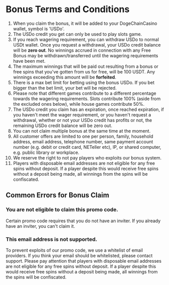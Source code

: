 # Bonus Terms and Conditions

1. When you claim the bonus, it will be added to your DogeChainCasino wallet, symbol is 'USDo'.
2. The USDo credit you get can only be used to play slots game.
3. If you reach wagering requirement, you can withdraw USDo to normal USDt wallet. Once you request a withdrawal, your USDo credit balance will be **zero out**. No winnings accrued in connection with any Free Bonus may be withdrawn/transferred until the wagering requirements have been met.
4. The maximum winnings that will be paid out resulting from a bonus or free spins that you've gotten from us for free, will be 100 USDT.  Any winnings exceeding this amount will be **forfeited**.&#x20;
5. There is a max bet limit for betting using the bonus USDo. If you bet bigger than the bet limit, your bet will be rejected.&#x20;
6. Please note that different games contribute to a different percentage towards the wagering requirements. Slots contribute 100% (aside from the excluded ones below), while house games contribute 50%.
7. The USDo credit you claim has an expiration, once reached expiration, if you haven't meet the wager requirement, or you haven't request a withdrawal, whether or not your USDo credit has profits or not, the remaining USDo credit balance will be zero out.&#x20;
8. You can not claim multiple bonus at the same time at the moment.&#x20;
9. All customer offers are limited to one per person, family, household address, email address, telephone number, same payment account number (e.g. debit or credit card, NETeller etc), IP, or shared computer, e.g. public library or workplace.
10. We reserve the right to not pay players who exploits our bonus system.
11. Players with disposable email addresses are not eligible for any free spins without deposit. If a player despite this would receive free spins without a deposit being made, all winnings from the spins will be confiscated.

## Common Errors for Bonus Claim

### You are not eligible to claim this promo code.

Certain promo code requires that you do not have an inviter. If you already have an inviter, you can't claim it.

### This email address is not supported.

To prevent exploits of our promo code, we use a whitelist of email providers. If you think your email should be whitelisted, please contact support. Please pay attention that players with disposable email addresses are not eligible for any free spins without deposit. If a player despite this would receive free spins without a deposit being made, all winnings from the spins will be confiscated.

